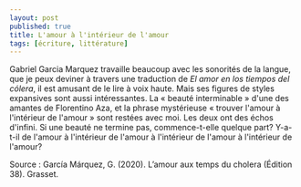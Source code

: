 ```yaml
---
layout: post
published: true
title: L'amour à l'intérieur de l'amour
tags: [écriture, littérature]
---
```





Gabriel Garcia Marquez travaille beaucoup avec les sonorités de la langue, que je peux deviner à travers une traduction de <i>El amor en los tiempos del cólera</i>, il est amusant de le lire à voix haute. Mais ses figures de styles expansives sont aussi intéressantes.  La « beauté interminable » d'une des amantes de Florentino Aza, et la phrase mystérieuse « trouver l'amour à l'intérieur de l'amour » sont restées avec moi. Les deux ont des échos d'infini. Si une beauté ne termine pas, commence-t-elle quelque part? Y-a-t-il de l'amour à l'intérieur de l'amour à l'intérieur de l'amour à l'intérieur de l'amour?


Source :
García Márquez, G. (2020). L’amour aux temps du cholera (Édition 38). Grasset.
